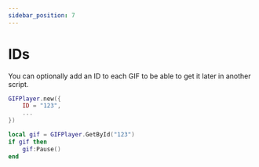 ```yaml
---
sidebar_position: 7
---
```


# IDs

You can optionally add an ID to each GIF to be able to get it later in another script.

```lua
GIFPlayer.new({
	ID = "123",
	...
})
```

```lua
local gif = GIFPlayer.GetById("123")
if gif then
	gif:Pause()
end
```
